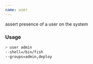 ```yaml
---
name: user
---
```

assert presence of a user on the system


### Usage

```bash
> user admin
--shell=/bin/fish
--groups=admin,deploy
```
